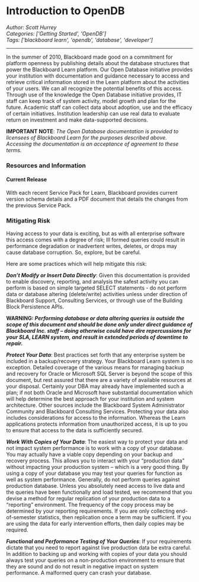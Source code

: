 # Introduction to OpenDB
*Author: Scott Hurrey*  
*Categories: ['Getting Started', 'OpenDB']*  
*Tags: ['blackboard learn', 'opendb', 'database', 'developer']*  
<hr />
In the summer of 2010, Blackboard made good on a commitment for platform
openness by publishing details about the database structures that power the
Blackboard Learn platform. Our Open Database initiative provides your
institution with documentation and guidance necessary to access and retrieve
critical information stored in the Learn platform about the activities of your
users. We can all recognize the potential benefits of this access. Through use
of the knowledge the Open Database initiative provides, IT staff can keep
track of system activity, model growth and plan for the future. Academic staff
can collect data about adoption, use and the efficacy of certain initiatives.
Institution leadership can use real data to evaluate return on investment and
make data-supported decisions.

**IMPORTANT NOTE**: _The Open Database documentation is provided to licensees of Blackboard Learn for the purposes described above. Accessing the documentation is an acceptance of agreement to these terms._

### Resources and Information

#### Current Release

With each recent Service Pack for Learn, Blackboard provides current version
schema details and a PDF document that details the changes from the previous
Service Pack.

### Mitigating Risk

Having access to your data is exciting, but as with all enterprise software
this access comes with a degree of risk; Ill formed queries could result in
performance degradation or inadvertent writes, deletes, or drops may cause
database corruption. So, explore, but be careful.

Here are some practices which will help mitigate this risk:

**_Don’t Modify or Insert Data Directly_**: Given this documentation is provided to enable discovery, reporting, and analysis the safest activity you can perform is based on simple targeted SELECT statements - do not perform data or database altering (delete/write) activities unless under direction of Blackboard Support, Consulting Services, or through use of the Building Block Persistence APIs.

**WARNING: _Performing database or data altering queries is outside the scope of this document and should be done only under direct guidance of Blackboard Inc. staff – doing otherwise could have dire repercussions for your SLA, LEARN system, and result in extended periods of downtime to repair._**

**_Protect Your Data_**: Best practices set forth that any enterprise system be included in a backup/recovery strategy. Your Blackboard Learn system is no exception. Detailed coverage of the various means for managing backup and recovery for Oracle or Microsoft SQL Server is beyond the scope of this document, but rest assured that there are a variety of available resources at your disposal. Certainly your DBA may already have implemented such a plan; if not both Oracle and Microsoft have substantial documentation which will help determine the best approach for your institution and system architecture. Other sources include the Blackboard System Administrator Community and Blackboard Consulting Services. Protecting your data also includes considerations for access to the information. Whereas the Learn applications protects information from unauthorized access, it is up to you to ensure that access to the data is sufficiently secured.

**_Work With Copies of Your Data_**: The easiest way to protect your data and not impact system performance is to work with a copy of your database. You may actually have a viable copy depending on your backup and recovery process. This allows you to interact with your “production data” without impacting your production system – which is a very good thing. By using a copy of your database you may test your queries for function as well as system performance. Generally, do not perform queries against production database. Unless you absolutely need access to live data and the queries have been functionally and load tested, we recommend that you devise a method for regular replication of your production data to a “reporting” environment. The frequency of the copy process may be determined by your reporting requirements. If you are only collecting end-of-semester statistics, then replication once a term may be sufficient. If you are using the data for early intervention efforts, then daily copies may be required.

**_Functional and Performance Testing of Your Queries_**: If your requirements dictate that you need to report against live production data be extra careful. In addition to backing up and working with copies of your data you should always test your queries on a non-production environment to ensure that they are sound and do not result in negative impact on system performance. A malformed query can crash your database.


